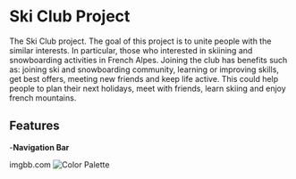 # Ski Club Project
The Ski Club project. The goal of this project is to unite people with the similar interests. In particular, those who interested in skiining and snowboarding activities in French Alpes.
Joining the club has benefits such as: joining ski and snowboarding community, learning or improving skills, get best offers, meeting new friends and keep life active. This could help people to plan their next holidays, meet with friends, learn skiing and enjoy french mountains.

## Features
-__Navigation Bar__



imgbb.com
![Color Palette ](https://i.ibb.co/tHWzDJg/my-screenshots-2023-11-22-at-20-19-17.png)
